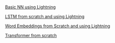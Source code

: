 [Basic NN using Lightning](https://nbviewer.org/github/ramizallahverdiyev/Neural_Networks/blob/main/basic_nn_lightning.ipynb)

[LSTM from scratch and using Lightning](https://nbviewer.org/github/ramizallahverdiyev/Neural_Networks/blob/main/LSTM_Scratch%26Lightning.ipynb)

[Word Embeddings from Scratch and using Lightning](https://nbviewer.org/github/ramizallahverdiyev/Neural_Networks/blob/main/WordEmbeddings.ipynb)

[Transformer from scratch](https://nbviewer.org/github/ramizallahverdiyev/Neural_Networks/blob/main/Transformer.ipynb)
